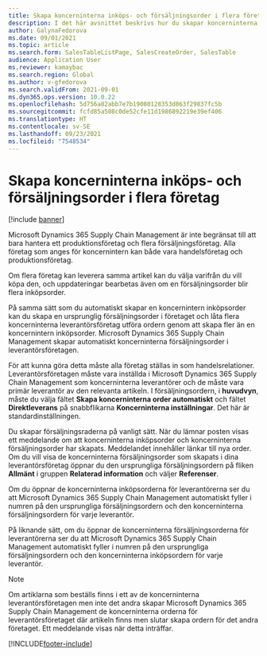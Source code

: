 ```yaml
---
title: Skapa koncerninterna inköps- och försäljningsorder i flera företag
description: I det här avsnittet beskrivs hur du skapar koncerninterna inköpsorder eller försäljningsorder i flera företag
author: GalynaFedorova
ms.date: 09/01/2021
ms.topic: article
ms.search.form: SalesTableListPage, SalesCreateOrder, SalesTable
audience: Application User
ms.reviewer: kamaybac
ms.search.region: Global
ms.author: v-gfedorova
ms.search.validFrom: 2021-09-01
ms.dyn365.ops.version: 10.0.22
ms.openlocfilehash: 5d756a82abb7e7b19080128353d863f29837fc5b
ms.sourcegitcommit: fcfd85a508c0de52cfe11d1986892219e39ef406
ms.translationtype: HT
ms.contentlocale: sv-SE
ms.lasthandoff: 09/23/2021
ms.locfileid: "7548534"
---
```

# <a name="creating-intercompany-purchase-and-sales-orders-in-several-companies"></a>Skapa koncerninterna inköps- och försäljningsorder i flera företag

[!include [banner](../../includes/banner.md)]

Microsoft Dynamics 365 Supply Chain Management är inte begränsat till att bara hantera ett produktionsföretag och flera försäljningsföretag. Alla företag som anges för koncernintern kan både vara handelsföretag och produktionsföretag.

Om flera företag kan leverera samma artikel kan du välja varifrån du vill köpa den, och uppdateringar bearbetas även om en försäljningsorder blir flera inköpsorder.

På samma sätt som du automatiskt skapar en koncernintern inköpsorder kan du skapa en ursprunglig försäljningsorder i företaget och låta flera koncerninterna leverantörsföretag utföra ordern genom att skapa fler än en koncernintern inköpsorder. Microsoft Dynamics 365 Supply Chain Management skapar automatiskt koncerninterna försäljningsorder i leverantörsföretagen.

För att kunna göra detta måste alla företag ställas in som handelsrelationer. Leverantörsföretagen måste vara inställda i Microsoft Dynamics 365 Supply Chain Management som koncerninterna leverantörer och de måste vara primär leverantör av den relevanta artikeln. I försäljningsordern, i **huvudvyn**, måste du välja fältet **Skapa koncerninterna order automatiskt** och fältet **Direktleverans** på snabbflikarna **Koncerninterna inställningar**. Det här är standardinställningen.

Du skapar försäljningsraderna på vanligt sätt. När du lämnar posten visas ett meddelande om att koncerninterna inköpsorder och koncerninterna försäljningsorder har skapats. Meddelandet innehåller länkar till nya order. Om du vill visa de koncerninterna försäljningsorder som skapats i dina leverantörsföretag öppnar du den ursprungliga försäljningsordern på fliken **Allmänt** i gruppen **Relaterad information** och väljer **Referenser**.

Om du öppnar de koncerninterna inköpsorderna för leverantörerna ser du att Microsoft Dynamics 365 Supply Chain Management automatiskt fyller i numren på den ursprungliga försäljningsordern och den koncerninterna försäljningsordern för varje leverantör.

På liknande sätt, om du öppnar de koncerninterna försäljningsorderna för leverantörerna ser du att Microsoft Dynamics 365 Supply Chain Management automatiskt fyller i numren på den ursprungliga försäljningsordern och den koncerninterna inköpsordern för varje leverantör.

> [!NOTE]
> Om artiklarna som beställs finns i ett av de koncerninterna leverantörsföretagen men inte det andra skapar Microsoft Dynamics 365 Supply Chain Management de koncerninterna orderna för leverantörsföretaget där artikeln finns men slutar skapa ordern för det andra företaget. Ett meddelande visas när detta inträffar.

[!INCLUDE[footer-include](../../includes/footer-banner.md)]
